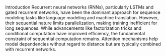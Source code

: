 Introduction
Recurrent neural networks (RNNs), particularly LSTMs and gated recurrent networks, have been the dominant approach for sequence modeling tasks like language modeling and machine translation. However, their sequential nature limits parallelization, making training inefficient for long sequences. While advancements like factorization tricks and conditional computation have improved efficiency, the fundamental constraint of sequential computation remains. Attention mechanisms help model dependencies without regard to distance but are typically combined with recurrent networks.

